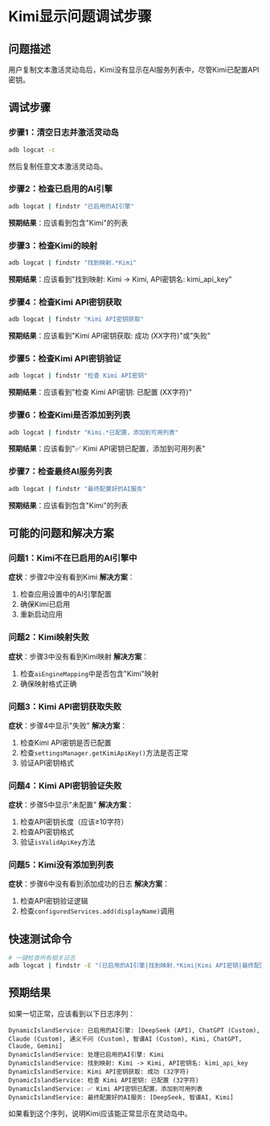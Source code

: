 # Kimi显示问题调试步骤

## 问题描述
用户复制文本激活灵动岛后，Kimi没有显示在AI服务列表中，尽管Kimi已配置API密钥。

## 调试步骤

### 步骤1：清空日志并激活灵动岛
```bash
adb logcat -c
```
然后复制任意文本激活灵动岛。

### 步骤2：检查已启用的AI引擎
```bash
adb logcat | findstr "已启用的AI引擎"
```
**预期结果**：应该看到包含"Kimi"的列表

### 步骤3：检查Kimi的映射
```bash
adb logcat | findstr "找到映射.*Kimi"
```
**预期结果**：应该看到"找到映射: Kimi -> Kimi, API密钥名: kimi_api_key"

### 步骤4：检查Kimi API密钥获取
```bash
adb logcat | findstr "Kimi API密钥获取"
```
**预期结果**：应该看到"Kimi API密钥获取: 成功 (XX字符)"或"失败"

### 步骤5：检查Kimi API密钥验证
```bash
adb logcat | findstr "检查 Kimi API密钥"
```
**预期结果**：应该看到"检查 Kimi API密钥: 已配置 (XX字符)"

### 步骤6：检查Kimi是否添加到列表
```bash
adb logcat | findstr "Kimi.*已配置，添加到可用列表"
```
**预期结果**：应该看到"✅ Kimi API密钥已配置，添加到可用列表"

### 步骤7：检查最终AI服务列表
```bash
adb logcat | findstr "最终配置好的AI服务"
```
**预期结果**：应该看到包含"Kimi"的列表

## 可能的问题和解决方案

### 问题1：Kimi不在已启用的AI引擎中
**症状**：步骤2中没有看到Kimi
**解决方案**：
1. 检查应用设置中的AI引擎配置
2. 确保Kimi已启用
3. 重新启动应用

### 问题2：Kimi映射失败
**症状**：步骤3中没有看到Kimi映射
**解决方案**：
1. 检查`aiEngineMapping`中是否包含"Kimi"映射
2. 确保映射格式正确

### 问题3：Kimi API密钥获取失败
**症状**：步骤4中显示"失败"
**解决方案**：
1. 检查Kimi API密钥是否已配置
2. 检查`settingsManager.getKimiApiKey()`方法是否正常
3. 验证API密钥格式

### 问题4：Kimi API密钥验证失败
**症状**：步骤5中显示"未配置"
**解决方案**：
1. 检查API密钥长度（应该≥10字符）
2. 检查API密钥格式
3. 验证`isValidApiKey`方法

### 问题5：Kimi没有添加到列表
**症状**：步骤6中没有看到添加成功的日志
**解决方案**：
1. 检查API密钥验证逻辑
2. 检查`configuredServices.add(displayName)`调用

## 快速测试命令

```bash
# 一键检查所有相关日志
adb logcat | findstr -E "(已启用的AI引擎|找到映射.*Kimi|Kimi API密钥|最终配置好的AI服务)"
```

## 预期结果

如果一切正常，应该看到以下日志序列：
```
DynamicIslandService: 已启用的AI引擎: [DeepSeek (API), ChatGPT (Custom), Claude (Custom), 通义千问 (Custom), 智谱AI (Custom), Kimi, ChatGPT, Claude, Gemini]
DynamicIslandService: 处理已启用的AI引擎: Kimi
DynamicIslandService: 找到映射: Kimi -> Kimi, API密钥名: kimi_api_key
DynamicIslandService: Kimi API密钥获取: 成功 (32字符)
DynamicIslandService: 检查 Kimi API密钥: 已配置 (32字符)
DynamicIslandService: ✅ Kimi API密钥已配置，添加到可用列表
DynamicIslandService: 最终配置好的AI服务: [DeepSeek, 智谱AI, Kimi]
```

如果看到这个序列，说明Kimi应该能正常显示在灵动岛中。

